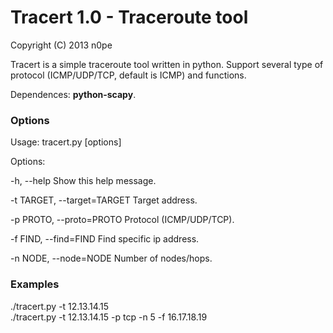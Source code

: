 # Tracert 1.0 - Traceroute tool
Copyright (C) 2013  n0pe

Tracert is a simple traceroute tool written in python.
Support several type of protocol (ICMP/UDP/TCP, default is ICMP) and functions.

Dependences: <strong>python-scapy</strong>.


### Options ###

Usage: tracert.py [options]

Options:

  -h, --help            Show this help message.
  
  -t TARGET, --target=TARGET
                        Target address.
                        
  -p PROTO, --proto=PROTO
                        Protocol (ICMP/UDP/TCP).
                        
  -f FIND, --find=FIND  Find specific ip address.
  
  -n NODE, --node=NODE  Number of nodes/hops.


### Examples ###

./tracert.py -t 12.13.14.15
<br>
./tracert.py -t 12.13.14.15 -p tcp -n 5 -f 16.17.18.19
